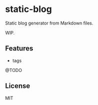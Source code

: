 # static-blog

Static blog generator from Markdown files.

WIP.

## Features

- tags

@TODO

## License

MIT
